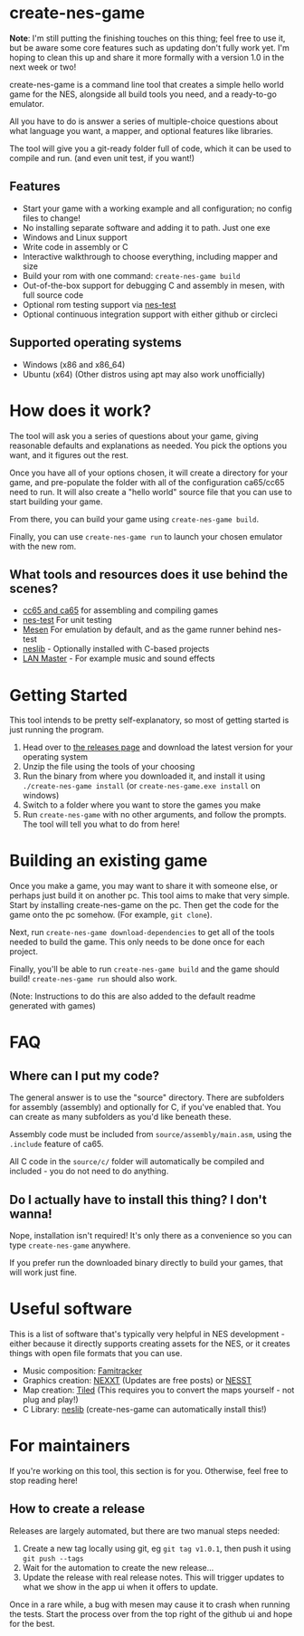 # create-nes-game

**Note**: I'm still putting the finishing touches on this thing; feel free to use it, but
be aware some core features such as updating don't fully work yet. I'm hoping to clean this
up and share it more formally with a version 1.0 in the next week or two!

create-nes-game is a command line tool that creates a simple hello world game for the NES, 
alongside all build tools you need, and a ready-to-go emulator. 

All you have to do is answer a series of multiple-choice questions about what 
language you want, a mapper, and optional features like libraries.

The tool will give you a git-ready folder full of code, which it can be used to 
compile and run. (and even unit test, if you want!)

## Features

* Start your game with a working example and all configuration; no config files to change!
* No installing separate software and adding it to path. Just one exe
* Windows and Linux support
* Write code in assembly or C
* Interactive walkthrough to choose everything, including mapper and size
* Build your rom with one command: `create-nes-game build`
* Out-of-the-box support for debugging C and assembly in mesen, with full source code
* Optional rom testing support via [nes-test](https://github.com/cppchriscpp/nes-test)
* Optional continuous integration support with either github or circleci

## Supported operating systems

* Windows (x86 and x86_64)
* Ubuntu (x64) (Other distros using apt may also work unofficially)

# How does it work?

The tool will ask you a series of questions about your game, giving reasonable defaults and 
explanations as needed. You pick the options you want, and it figures out the rest.

Once you have all of your options chosen, it will create a directory for your game, and 
pre-populate the folder with all of the configuration ca65/cc65 need to run. It will also
create a "hello world" source file that you can use to start building your game. 

From there, you can build your game using `create-nes-game build`. 

Finally, you can use `create-nes-game run` to launch your chosen emulator with the new rom.

## What tools and resources does it use behind the scenes?

* [cc65 and ca65](https://cc65.github.io/) for assembling and compiling games
* [nes-test](https://cppchriscpp.github.io/nes-test) For unit testing
* [Mesen](https://mesen.ca) For emulation by default, and as the game runner behind nes-test
* [neslib](https://shiru.untergrund.net/) - Optionally installed with C-based projects
* [LAN Master](https://shiru.untergrund.net) - For example music and sound effects 

# Getting Started

This tool intends to be pretty self-explanatory, so most of getting started is just running the program.

1. Head over to [the releases page](https://github.com/cppchriscpp/create-nes-game/releases) and download the latest version for your operating system
2. Unzip the file using the tools of your choosing
3. Run the binary from where you downloaded it, and install it using `./create-nes-game install` (or `create-nes-game.exe install` on windows)
4. Switch to a folder where you want to store the games you make
5. Run `create-nes-game` with no other arguments, and follow the prompts. The tool will tell you what to do from here!

# Building an existing game

Once you make a game, you may want to share it with someone else, or perhaps just build it on another pc.
This tool aims to make that very simple. Start by installing create-nes-game on the pc. Then get the code
for the game onto the pc somehow. (For example, `git clone`). 

Next, run `create-nes-game download-dependencies` to get all of the tools needed to build the game. This only
needs to be done once for each project. 

Finally, you'll be able to run `create-nes-game build` and the game should build! `create-nes-game run` should
also work.

(Note: Instructions to do this are also added to the default readme generated with games)

# FAQ

## Where can I put my code?

The general answer is to use the "source" directory. There are subfolders for assembly (assembly) and
optionally for C, if you've enabled that. You can create as many subfolders as you'd like beneath
these.

Assembly code must be included from `source/assembly/main.asm`, using the `.include` feature of ca65.

All C code in the `source/c/` folder will automatically be compiled and included - you do not need
to do anything.

## Do I actually have to install this thing? I don't wanna!

Nope, installation isn't required! It's only there as a convenience so you can type `create-nes-game`
anywhere.

If you prefer run the downloaded binary directly to build your games, that will work just fine.

# Useful software 

This is a list of software that's typically very helpful in NES development - either because it directly
supports creating assets for the NES, or it creates things with open file formats that you can use.

* Music composition: [Famitracker](https://famitracker.com)
* Graphics creation: [NEXXT](https://www.patreon.com/frankengraphics) (Updates are free posts) or [NESST](https://shiru.untergrund.net/software.shtml)
* Map creation: [Tiled](https://www.mapeditor.org/) (This requires you to convert the maps yourself - not plug and play!) 
* C Library: [neslib](https://shiru.untergrund.net/software.shtml) (create-nes-game can automatically install this!)

# For maintainers

If you're working on this tool, this section is for you. Otherwise, feel free to stop reading here!

## How to create a release

Releases are largely automated, but there are two manual steps needed: 

1. Create a new tag locally using git, eg `git tag v1.0.1`, then push it using `git push --tags`
2. Wait for the automation to create the new release...
3. Update the release with real release notes. This will trigger updates to what we show in the 
   app ui when it offers to update.

Once in a rare while, a bug with mesen may cause it to crash when running the tests. Start the process
over from the top right of the github ui and hope for the best. 